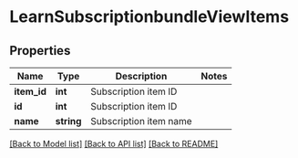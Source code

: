 # LearnSubscriptionbundleViewItems

## Properties
Name | Type | Description | Notes
------------ | ------------- | ------------- | -------------
**item_id** | **int** | Subscription item ID | 
**id** | **int** | Subscription item ID | 
**name** | **string** | Subscription item name | 

[[Back to Model list]](../README.md#documentation-for-models) [[Back to API list]](../README.md#documentation-for-api-endpoints) [[Back to README]](../README.md)


